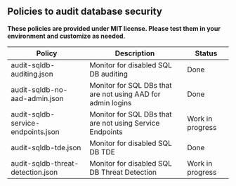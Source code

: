 ## Policies to audit database security

**These policies are provided under MIT license.  Please test them in your environment and customize as needed.**

| Policy        | Description           | Status  |
| ------------- |-------------| -----  |
| audit-sqldb-auditing.json | Monitor for disabled SQL DB auditing  | Done |
| audit-sqldb-no-aad-admin.json | Monitor for SQL DBs that are not using AAD for admin logins | Done |
| audit-sqldb-service-endpoints.json | Monitor for SQL DBs that are not using Service Endpoints | Work in progress |
| audit-sqldb-tde.json | Monitor for disabled SQL DB TDE | Done |
| audit-sqldb-threat-detection.json | Monitor for disabled SQL DB Threat Detection | Work in progress |
